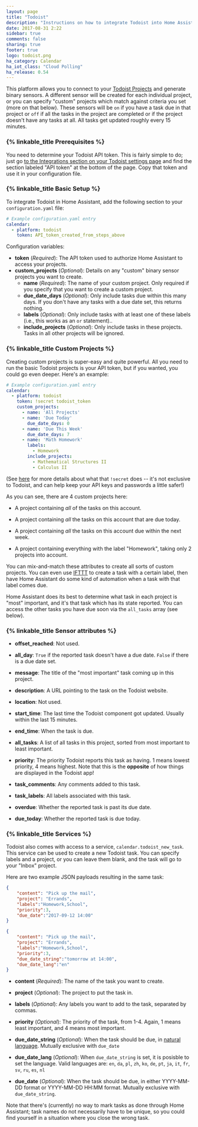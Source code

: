 ```yaml
---
layout: page
title: "Todoist"
description: "Instructions on how to integrate Todoist into Home Assistant."
date: 2017-08-31 2:22
sidebar: true
comments: false
sharing: true
footer: true
logo: todoist.png
ha_category: Calendar
ha_iot_class: "Cloud Polling"
ha_release: 0.54
---
```



This platform allows you to connect to your [Todoist Projects](https://todoist.com) and generate binary sensors. A different sensor will be created for each individual project, or you can specify "custom" projects which match against criteria you set (more on that below). These sensors will be `on` if you have a task due in that project or `off` if all the tasks in the project are completed or if the project doesn't have any tasks at all. All tasks get updated roughly every 15 minutes.

### {% linkable_title Prerequisites %}

You need to determine your Todoist API token. This is fairly simple to do; just go [to the Integrations section on your Todoist settings page](https://todoist.com/Users/viewPrefs?page=authorizations) and find the section labeled "API token" at the bottom of the page. Copy that token and use it in your configuration file.

### {% linkable_title Basic Setup %}

To integrate Todoist in Home Assistant, add the following section to your `configuration.yaml` file:

```yaml
# Example configuration.yaml entry
calendar:
  - platform: todoist
    token: API_token_created_from_steps_above
```

Configuration variables:

- **token** (*Required*): The API token used to authorize Home Assistant to access your projects.
- **custom_projects** (*Optional*): Details on any "custom" binary sensor projects you want to create.
  - **name** (*Required*): The name of your custom project. Only required if you specify that you want to create a custom project.
  - **due_date_days** (*Optional*): Only include tasks due within this many days. If you don't have any tasks with a due date set, this returns nothing.
  - **labels** (*Optional*): Only include tasks with at least one of these labels (i.e., this works as an `or` statement)..
  - **include_projects** (*Optional*): Only include tasks in these projects. Tasks in all other projects will be ignored.


### {% linkable_title Custom Projects %}
Creating custom projects is super-easy and quite powerful. All you need to run the basic Todoist projects is your API token, but if you wanted, you could go even deeper. Here's an example:

```yaml
# Example configuration.yaml entry
calendar:
  - platform: todoist
    token: !secret todoist_token
    custom_projects:
      - name: 'All Projects'
      - name: 'Due Today'
        due_date_days: 0
      - name: 'Due This Week'
        due_date_days: 7
      - name: 'Math Homework'
        labels:
          - Homework
        include_projects:
          - Mathematical Structures II
          - Calculus II
```

(See [here](/docs/configuration/secrets/) for more details about what that `!secret` does -- it's not exclusive to Todoist, and can help keep your API keys and passwords a little safer!)

As you can see, there are 4 custom projects here:

- A project containing *all* of the tasks on this account.

- A project containing *all* the tasks on this account that are due today.

- A project containing *all* the tasks on this account due within the next week.

- A project containing everything with the label "Homework", taking only 2 projects into account.

You can mix-and-match these attributes to create all sorts of custom projects. You can even use [IFTTT](https://ifttt.com/todoist) to create a task with a certain label, then have Home Assistant do some kind of automation when a task with that label comes due.

Home Assistant does its best to determine what task in each project is "most" important, and it's that task which has its state reported. You can access the other tasks you have due soon via the `all_tasks` array (see below).

### {% linkable_title Sensor attributes %}

 - **offset_reached**: Not used.

 - **all_day**: `True` if the reported task doesn't have a due date. `False` if there is a due date set.

 - **message**: The title of the "most important" task coming up in this project.

 - **description**: A URL pointing to the task on the Todoist website.

 - **location**: Not used.

 - **start_time**: The last time the Todoist component got updated. Usually within the last 15 minutes.

 - **end_time**: When the task is due.

- **all_tasks**: A list of all tasks in this project, sorted from most important to least important.

- **priority**: The priority Todoist reports this task as having. 1 means lowest priority, 4 means highest. Note that this is the **opposite** of how things are displayed in the Todoist app!

- **task_comments**: Any comments added to this task.

- **task_labels**: All labels associated with this task.

- **overdue**: Whether the reported task is past its due date.

- **due_today**: Whether the reported task is due today.

### {% linkable_title Services %}

Todoist also comes with access to a service, `calendar.todoist_new_task`. This service can be used to create a new Todoist task. You can specify labels and a project, or you can leave them blank, and the task will go to your "Inbox" project.

Here are two example JSON payloads resulting in the same task:

```json
{
    "content": "Pick up the mail",
    "project": "Errands",
    "labels":"Homework,School",
    "priority":3,
    "due_date":"2017-09-12 14:00"
}
```

```json
{
    "content": "Pick up the mail",
    "project": "Errands",
    "labels":"Homework,School",
    "priority":3,
    "due_date_string":"tomorrow at 14:00",
    "due_date_lang":"en"
}
```

- **content** (*Required*): The name of the task you want to create.

- **project** (*Optional*): The project to put the task in.

- **labels** (*Optional*): Any labels you want to add to the task, separated by commas.

- **priority** (*Optional*): The priority of the task, from 1-4. Again, 1 means least important, and 4 means most important.

- **due_date_string** (*Optional*): When the task should be due, in [natural language](https://support.todoist.com/hc/en-us/articles/205325931-Dates-and-Times). Mutually exclusive with `due_date`

- **due_date_lang** (*Optional*): When `due_date_string` is set, it is posisble to set the language. 
  Valid languages are: `en`, `da`, `pl`, `zh`, `ko`, `de`, `pt`, `ja`, `it`, `fr`, `sv`, `ru`, `es`, `nl` 

- **due_date** (*Optional*): When the task should be due, in either YYYY-MM-DD format or YYYY-MM-DD HH:MM format. Mutually exclusive with `due_date_string`.

Note that there's (currently) no way to mark tasks as done through Home Assistant; task names do not necessarily have to be unique, so you could find yourself in a situation where you close the wrong task.
